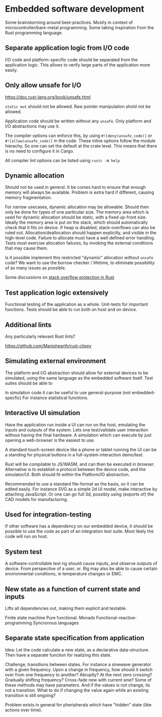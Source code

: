 
# Embedded software development

Some brainstorming around best-practices.
Mostly in context of microcontroller/bare-metal programming.
Some taking inspiration from the Rust programming language.

## Separate application logic from I/O code

I/O code and platform-specific code should be separated from the application logic.
This allows to verify large parts of the application more easily.

## Only allow unsafe for I/O

https://doc.rust-lang.org/book/unsafe.html

`static mut` should not be allowed.
Raw pointer manipulation shold not be allowed.

Application code should be written without any `unsafe`.
Only platform and I/O abstractions may use it.

The compiler options can enforce this, by using `#![deny(unsafe_code)]` or `#![allow(unsafe_code)]` in the code.
These inline options follow the module hierachy. So one can set the default at the crate level.
This means that there is no need to configure it in Cargo. 

All compiler lint options can be listed using `rustc -W help`

## Dynamic allocation

Should not be used in general.
It be comes hard to ensure that enough memory will always be available.
Problem is extra hard if different, causing memory fragmentation.

For narrow usecases, dynamic allocation may be allowable.
Should then only be done for types of one particular size.
The memory area which is used for dynamic allocation should be static, with a fixed up-front size.
Ideally the memory area is put on the stack, which should automatically check that it fits on device.
If heap is disabled, stack-overflows can also be ruled out.
Allocation/deallocation should happen explicitly, and visible in the high-level code.
Failure to allocate must have a well defined error handling.
Tests must exercise allocation failures, by invoking the external conditions that may cause them.

Is it possible implement this restricted "dynamic" allocation without `unsafe` code?
We want to use the borrow checker / lifetime, to eliminate possibility of as many issues as possible.

Some discussions on [stack overflow protection in Rust](https://github.com/rust-lang/rust/issues/16012)

## Test application logic extensively

Functional testing of the application as a whole.
Unit-tests for important functions.
Tests should be able to run both on host and on device.

## Additional lints

Any particularly relevant Rust lints?

https://github.com/Manishearth/rust-clippy

## Simulating external environment

The platform and I/O abstraction should allow for external devices to be simulated,
using the same language as the embedded software itself. Test suites should be able to

In simulation code it can be useful to use general-purpose (not embedded-specfic) 
For instance statistical functions. 

## Interactive UI simulation

Have the application run inside a UI can run on the host,
emulating the inputs and outputs of the system.
Lets one test/validate user interaction without having the final hardware.
A simulation which can execute by just opening a web-browser is the easiest to use.

A standard touch-screen device like a phone or tablet running the UI
can be a standing for physical buttons in a full-system interaction demo/test. 

Rust will be compilable to JS/WASM, and can then be executed in browser.
Alternative is to establish a protocol between the device code, and the simulator/UI.
Both should fit within the Platform/IO abstraction.

Recommended to use a standard file-format as the basis, so it can be edited easily.
For instance SVG as a simple 2d UI model, make interactive by attaching JavaScript.
Or one can go full 3d, possibly using (exports of) the CAD models for manufacturing.

## Used for integration-testing

If other software has a dependency on our embedded device,
it should be possible to use the code as part of an integration test suite.
Most likely the code will run on host.

## System test

A software-controllable test rig should cause inputs, and observe outputs of device.
From perspective of a user, or.
Rig may also be able to cause certain environmental conditions, ie temperature changes or EMC.

## New state as a function of current state and inputs

Lifts all dependencies out, making them explicit and testable.

Finite state machine
Pure functional. Monads
Functional-reactive-programming
Syncronous languages

## Separate state specification from application

Idea: Let the code calculate a new state, as a declarative data-structure.
Then have a separate function for realizing this state.

Challenge, transitions between states.
For instance a sinewave generator with a given frequency.
Upon a change in frequency, how should it switch over from one frequency to another?
Abruptly? At the next zero crossing? Gradually shifting frequency? Cross-fade new with current sine?
Some of these methods may have parameters.
And if the values is not change, its not a transition.
What to do if changing the value again while an existing transition is still ongoing?

Problem exists in general for pheripherals which have "hidden" state (like actions over time).
